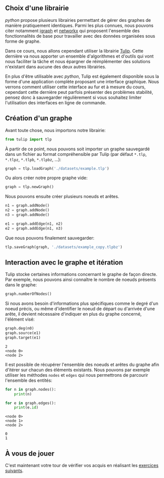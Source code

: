 ## Choix d'une librairie

*python* propose plusieurs librairies permettant de gérer des graphes de manière pratiquement identiques. Parmi les plus connues, nous pouvons citer notamment [igraph]('https://igraph.org/') et [networkx]('https://networkx.github.io/') qui proposent l'ensemble des fonctionnalités de base pour travailler avec des données organisées sous forme de graphe.

Dans ce cours, nous allons cependant utiliser la librairie [Tulip](https://tulip.labri.fr/). Cette dernière va nous apporter un ensemble d'algorithmes et d'outils qui vont nous faciliter la tâche et nous épargner de réimplémenter des solutions n'existant dans aucune des deux autres librairies.

En plus d'être utilisable avec *python*, Tulip est également disponible sous la forme d'une application complète proposant une interface graphique. Nous verrons comment utiliser cette interface au fur et à mesure du cours, cependant cette dernière peut parfois présenter des problèmes stabilité, pensez donc à sauvegarder régulièrement si vous souhaitez limiter l'utilisation des interfaces en ligne de commande.

## Création d'un graphe

Avant toute chose, nous importons notre librairie:

```python
from tulip import tlp
```

À partir de ce point, nous pouvons soit importer un graphe sauvegardé dans un fichier au format compréhensible par Tulip (par défaut `*.tlp`, `*.tlpz`, `*.tlpb`, `*.tlpbz`, ...):

```python
graph = tlp.loadGraph('./datasets/example.tlp')
```

Ou alors créer notre propre graphe vide:

```python
graph = tlp.newGraph()
```

Nous pouvons ensuite créer plusieurs noeuds et arêtes.

```python
n1 = graph.addNode()
n2 = graph.addNode()
n3 = graph.addNode()

e1 = graph.addEdge(n1, n2)
e2 = graph.addEdge(n1, n3)
```

Que nous pouvons finalement sauvegarder:

```python
tlp.saveGraph(graph, './datasets/example_copy.tlpbz')
```

## Interaction avec le graphe et itération

Tulip stocke certaines informations concernant le graphe de façon directe. Par exemple, nous pouvons ainsi connaître le nombre de noeuds présents dans le graphe:

```python
graph.numberOfNodes()
```

Si nous avons besoin d'informations plus spécifiques comme le degré d'un noeud précis, ou même d'identifier le noeud de départ ou d'arrivée d'une arête, il devient nécessaire d'indiquer en plus du graphe concerné, l'élément visé:

```python
graph.deg(n0)
graph.source(e1)
graph.target(e1)
```

```
2
<node 0>
<node 2>
```

Il est possible de récupérer l'ensemble des noeuds et arêtes du graphe afin d'itérer sur chacun des éléments existants. Nous pouvons par exemple utiliser les méthodes `nodes` et `edges` qui nous permettrons de parcourir l'ensemble des entités:

```python
for n in graph.nodes():
    print(n)

for e in graph.edges():
    print(e.id)
```

```
<node 0>
<node 1>
<node 2>

0
1
```

## À vous de jouer

C'est maintenant votre tour de vérifier vos acquis en réalisant les [exercices suivants](./2_exercice.md).

